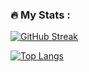### :fire: My Stats :

[![GitHub Streak](http://github-readme-streak-stats.herokuapp.com?user=MaryannGitonga&theme=dark&date_format=M%20j%5B%2C%20Y%5D)](https://git.io/streak-stats)

[![Top Langs](https://github-readme-stats.vercel.app/api/top-langs/?username=MaryannGitonga&layout=compact&theme=vision-friendly-dark)](https://github.com/anuraghazra/github-readme-stats)

<!--
### Hi there 👋

**MaryannGitonga/MaryannGitonga** is a ✨ _special_ ✨ repository because its `README.md` (this file) appears on your GitHub profile.

Here are some ideas to get you started:

- 🔭 I’m currently working on ...
- 🌱 I’m currently learning ...
- 👯 I’m looking to collaborate on ...
- 🤔 I’m looking for help with ...
- 💬 Ask me about ...
- 📫 How to reach me: ...
- 😄 Pronouns: ...
- ⚡ Fun fact: ...
-->
